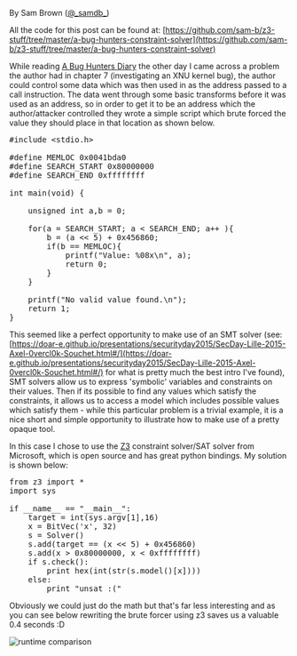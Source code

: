 By Sam Brown ([@\_samdb_](https://twitter.com/_samdb_))

All the code for this post can be found at: [https://github.com/sam-b/z3-stuff/tree/master/a-bug-hunters-constraint-solver](https://github.com/sam-b/z3-stuff/tree/master/a-bug-hunters-constraint-solver)

While reading [A Bug Hunters Diary](https://www.nostarch.com/bughunter) the other day I came across a problem the author had in chapter 7 (investigating an XNU kernel bug), the author could control some data which was then used in as the address passed to a call instruction. The data went through some basic transforms before it was used as an address, so in order to get it to be an address which the author/attacker controlled they wrote a simple script which brute forced the value they should place in that location as shown below.

<pre>
#include &lt;stdio.h>

#define MEMLOC 0x0041bda0
#define SEARCH_START 0x80000000
#define SEARCH_END 0xffffffff

int main(void) {

	unsigned int a,b = 0;

	for(a = SEARCH_START; a < SEARCH_END; a++ ){
		b = (a << 5) + 0x456860;
		if(b == MEMLOC){
			printf("Value: %08x\n", a);
			return 0;
		}
	}

	printf("No valid value found.\n");
	return 1;
}
</pre>

This seemed like a perfect opportunity to make use of an SMT solver (see: [https://doar-e.github.io/presentations/securityday2015/SecDay-Lille-2015-Axel-0vercl0k-Souchet.html#/](https://doar-e.github.io/presentations/securityday2015/SecDay-Lille-2015-Axel-0vercl0k-Souchet.html#/) for what is pretty much the best intro I've found), SMT solvers allow us to express 'symbolic' variables and constraints on their values. Then if its possible to find any values which satisfy the constraints, it allows us to access a model which includes possible values which satisfy them - while this particular problem is a trivial example, it is a nice short and simple opportunity to illustrate how to make use of a pretty opaque tool. 

In this case I chose to use the [Z3](https://github.com/Z3Prover/z3) constraint solver/SAT solver from Microsoft, which is open source and has great python bindings. My solution is shown below:

<pre>
from z3 import *
import sys

if __name__ == "__main__":
	target = int(sys.argv[1],16)
	x = BitVec('x', 32)
	s = Solver()
	s.add(target == (x << 5) + 0x456860)
	s.add(x > 0x80000000, x < 0xffffffff)
	if s.check():
		print hex(int(str(s.model()[x])))
	else:
		print "unsat :("
</pre>

Obviously we could just do the math but that's far less interesting and as you can see below rewriting the brute forcer using z3 saves us a valuable 0.4 seconds :D

![runtime comparison](https://raw.githubusercontent.com/sam-b/z3-stuff/master/a-bug-hunters-constraint-solver/a_bug_hunters_screenshot.PNG)